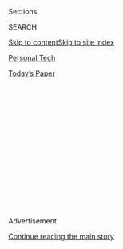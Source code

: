 <div id="app">

<div>

<div>

<div>

<div class="NYTAppHideMasthead css-1q2w90k e1suatyy0">

<div class="section css-ui9rw0 e1suatyy2">

<div class="css-eph4ug er09x8g0">

<div class="css-6n7j50">

</div>

<span class="css-1dv1kvn">Sections</span>

<div class="css-10488qs">

<span class="css-1dv1kvn">SEARCH</span>

</div>

[Skip to content](#site-content)[Skip to site index](#site-index)

</div>

<div id="masthead-section-label" class="css-1wr3we4 eaxe0e00">

[Personal
Tech](https://www.nytimes.com/section/technology/personaltech)

</div>

<div class="css-10698na e1huz5gh0">

</div>

</div>

<div id="masthead-bar-one" class="section hasLinks css-15hmgas e1csuq9d3">

<div class="css-uqyvli e1csuq9d0">

</div>

<div class="css-1uqjmks e1csuq9d1">

</div>

<div class="css-9e9ivx">

[](https://myaccount.nytimes.com/auth/login?response_type=cookie&client_id=vi)

</div>

<div class="css-1bvtpon e1csuq9d2">

[Today’s
Paper](https://www.nytimes.com/section/todayspaper)

</div>

</div>

</div>

</div>

<div data-aria-hidden="false">

<div id="site-content" data-role="main">

<div>

<div class="css-1aor85t" style="opacity:0.000000001;z-index:-1;visibility:hidden">

<div class="css-1hqnpie">

<div class="css-epjblv">

<span class="css-17xtcya">[Personal
Tech](/section/technology/personaltech)</span><span class="css-x15j1o">|</span><span class="css-fwqvlz">Google
Pixel 4A Review: At $350, a Win for Those on a
Budget</span>

</div>

<div class="css-k008qs">

<div class="css-1iwv8en">

<span class="css-18z7m18"></span>

<div>

</div>

</div>

<span class="css-1n6z4y">https://nyti.ms/39Tuc9r</span>

<div class="css-1705lsu">

<div class="css-4xjgmj">

<div class="css-4skfbu" data-role="toolbar" data-aria-label="Social Media Share buttons, Save button, and Comments Panel with current comment count" data-testid="share-tools">

  - 
  - 
  - 
  - 
    
    <div class="css-6n7j50">
    
    </div>

  - 
  - 

</div>

</div>

</div>

</div>

</div>

</div>

<div id="NYT_TOP_BANNER_REGION" class="css-13pd83m">

</div>

<div id="top-wrapper" class="css-1sy8kpn">

<div id="top-slug" class="css-l9onyx">

Advertisement

</div>

[Continue reading the main
story](#after-top)

<div class="ad top-wrapper" style="text-align:center;height:100%;display:block;min-height:250px">

<div id="top" class="place-ad" data-position="top" data-size-key="top">

</div>

</div>

<div id="after-top">

</div>

</div>

<div>

<div id="sponsor-wrapper" class="css-1hyfx7x">

<div id="sponsor-slug" class="css-19vbshk">

Supported by

</div>

[Continue reading the main
story](#after-sponsor)

<div id="sponsor" class="ad sponsor-wrapper" style="text-align:center;height:100%;display:block">

</div>

<div id="after-sponsor">

</div>

</div>

<div class="css-186x18t">

tech fix

</div>

<div class="css-1vkm6nb ehdk2mb0">

# Google Pixel 4A Review: At $350, a Win for Those on a Budget

</div>

Yes, you can now pay less than $399 for a smartphone — and it won’t
stink.

<div class="css-79elbk" data-testid="photoviewer-wrapper">

<div class="css-z3e15g" data-testid="photoviewer-wrapper-hidden">

</div>

<div class="css-1a48zt4 ehw59r15" data-testid="photoviewer-children">

![<span class="css-16f3y1r e13ogyst0" data-aria-hidden="true">The Google
Pixel 4A is a budget phone with strong camera quality and a bright
screen.</span><span class="css-cnj6d5 e1z0qqy90" itemprop="copyrightHolder"><span class="css-1ly73wi e1tej78p0">Credit...</span><span><span>Jim
Wilson/The New York
Times</span></span></span>](https://static01.nyt.com/images/2020/08/04/business/03techfix1/merlin_175172151_1161db2d-0ad4-4dfb-ba9d-acded59f4da7-articleLarge.jpg?quality=75&auto=webp&disable=upscale)

</div>

</div>

<div class="css-18e8msd">

<div class="css-vp77d3 epjyd6m0">

<div class="css-hus3qt ey68jwv0" data-aria-hidden="true">

[![Brian X.
Chen](https://static01.nyt.com/images/2018/02/16/multimedia/author-brian-x-chen/author-brian-x-chen-thumbLarge.jpg
"Brian X. Chen")](https://www.nytimes.com/by/brian-x-chen)

</div>

<div class="css-1baulvz">

By [<span class="css-1baulvz last-byline" itemprop="name">Brian X.
Chen</span>](https://www.nytimes.com/by/brian-x-chen)

</div>

</div>

  - 
    
    <div class="css-ld3wwf e16638kd2">
    
    Aug. 3,
    2020
    
    </div>

  - 
    
    <div class="css-4xjgmj">
    
    <div class="css-d8bdto" data-role="toolbar" data-aria-label="Social Media Share buttons, Save button, and Comments Panel with current comment count" data-testid="share-tools">
    
      - 
      - 
      - 
      - 
        
        <div class="css-6n7j50">
        
        </div>
    
      - 
      - 
    
    </div>
    
    </div>

</div>

</div>

<div class="section meteredContent css-1r7ky0e" name="articleBody" itemprop="articleBody">

<div class="css-1fanzo5 StoryBodyCompanionColumn">

<div class="css-53u6y8">

People generally adore Google for bringing useful technology to the
masses at an aggressively low price, if not free.

For those who like that, I have happy news: Google is getting really,
really good at the price cutting, while still bringing quality, with its
smartphones.

The evidence? The Pixel 4A smartphone, which the company introduced on
Monday.

With this latest device, Google took the best stuff from its[$800
high-end
Pixel 4](https://www.nytimes.com/2019/10/21/technology/personaltech/pixel-4-review.html)
— specifically, an excellent camera system and a large, bright screen —
and squeezed it into the body of a $350 device. That’s $50 less than
[last year’s
Pixel 3A](https://www.nytimes.com/2019/05/07/technology/personaltech/pixel-3a.html),
which was Google’s first budget phone.

The Pixel 4A is cheaper than high-end devices largely because it lacks
the frills in fancy phones, like wireless charging and a face scanner.
But for what you pay, it’s a great value. Its camera quality and bright
screen are on a par with many of the best smartphones out there.

</div>

</div>

<div class="css-1fanzo5 StoryBodyCompanionColumn">

<div class="css-53u6y8">

Like the [$399 iPhone
SE](https://www.nytimes.com/2020/05/06/technology/personaltech/apple-iphone-se-review.html),
which Apple released in April, the Pixel 4A is a sign that you no longer
need to pay through the nose for a great smartphone with a nice camera.

Carolina Milanesi, a consumer technology analyst for Creative
Strategies, a consulting firm, said Google’s prowess in software was
helping bring down the price of premium smartphone technology.

“It’s been a long time coming for this market, which has always been
focused on the high end because of the dominance of Samsung and the
iPhone,” she said.

I tested the Pixel 4A for two weeks, including comparing it against the
budget iPhone. Here’s what I found.

## Focusing on What We Care About

Google, which prides itself on being driven by data, surveyed its
customers to find out [what they wanted in a
smartphone](https://www.statista.com/chart/5995/the-most-wanted-smartphone-features/).
A large screen, long battery life, lots of storage and great camera
quality were among the features that people cared most about.

</div>

</div>

<div class="css-1fanzo5 StoryBodyCompanionColumn">

<div class="css-53u6y8">

For the most part, that’s what you get with the Pixel 4A. Let’s run
through its features:

  - The screen measures 5.81 diagonal inches and relies on OLED (organic
    light-emitting diode) technology, a newer type of display that can
    be made thinner, lighter and brighter with better color accuracy and
    contrast than its predecessor, LCD, or liquid crystal display. For a
    device in this price range, this is a very roomy, attractive
    display, with nice colors and deep shadow detail.
    
    Its colors aren’t as accurate as the screen on Apple’s $999 iPhone
    11 Pro, which is nearly identical in size, but at this price, I
    can’t complain.

  - The 4A has a reasonably long battery life, though your mileage may
    depend on what you do. On a typical workday juggling emails, calls
    and texts, I had more than 30 percent battery life left in the
    evening. But on weekends, when I had downtime, playing games and
    watching videos with the 4A drained the battery in a few hours. This
    is typical of smartphones.

  - The 4A comes in only one model with a generous amount of storage:
    128 gigabytes, which is enough for most casual users to store
    thousands of photos and lots of apps and games. This was a wise
    decision by Google. Whenever I talk to people about their tech
    problems, running out of storage on their phone is a frequent
    complaint.

  - Pixel phones are famous for their camera system, which has software
    features powered by artificial intelligence and machine learning.
    The Pixel 4A has Google’s most important camera features, including
    Portrait mode, also known as the bokeh effect, which puts a
    picture’s main subject in sharp focus while gently blurring the
    background. It also offers Night Sight, which makes photos taken in
    low light look as if they had been shot in normal conditions,
    without a flash.

The 4A lacks some features that were in the Pixel 4 — such as wireless
charging and a face scanner for unlocking the phone. That’s not a
dealbreaker for a device this cheap.

But Google left out one big feature that does matter: water resistance.
That would save a phone that was accidentally dunked in a toilet or left
out in a storm. So it was disappointing not to have it because
durability was another feature that people wanted most in their
smartphones.

The company left out water resistance because it put priority on other
features while reducing the price from last year’s Pixel 3A, a Google
spokesman said.

## Pixel Versus iPhone

The 4A’s strengths and weaknesses are best illustrated in a side-by-side
comparison with Apple’s iPhone SE. Here’s a rundown of where each one
came out on
top.

### **Camera**

</div>

</div>

<div class="css-1h0maa8 e73j0it0">

<div class="css-1xdhyk6 erfvjey0">

<span class="css-1ly73wi e1tej78p0">Image</span>

<div class="css-zjzyr8">

<div data-testid="lazyimage-container" style="height:515.5555555555555px">

</div>

</div>

</div>

<span class="css-16f3y1r e13ogyst0" data-aria-hidden="true">A daylight
photo shot with the Pixel
4A.</span><span class="css-cnj6d5 e1z0qqy90" itemprop="copyrightHolder"><span class="css-1ly73wi e1tej78p0">Credit...</span><span>Brian
X.
Chen</span></span>

<div class="css-1xdhyk6 erfvjey0">

<span class="css-1ly73wi e1tej78p0">Image</span>

<div class="css-zjzyr8">

<div data-testid="lazyimage-container" style="height:515.5555555555555px">

</div>

</div>

</div>

<span class="css-16f3y1r e13ogyst0" data-aria-hidden="true">A daylight
photo shot with the iPhone
SE.</span><span class="css-cnj6d5 e1z0qqy90" itemprop="copyrightHolder"><span class="css-1ly73wi e1tej78p0">Credit...</span><span>Brian
X. Chen</span></span>

</div>

<div class="css-1fanzo5 StoryBodyCompanionColumn">

<div class="css-53u6y8">

**Winner: Pixel 4A.** Though both phone cameras produced very clear,
satisfying photos in bright light, the Pixel’s camera was slightly
better than the iPhone’s camera. That was partly because of the Pixel’s
ability to take photos in low light, a feature that is useful in some
situations, like a family photo inside a dimly lit
restaurant.

</div>

</div>

<div class="css-1h0maa8 e73j0it0">

<div class="css-1xdhyk6 erfvjey0">

<span class="css-1ly73wi e1tej78p0">Image</span>

<div class="css-zjzyr8">

<div data-testid="lazyimage-container" style="height:515.5555555555555px">

</div>

</div>

</div>

<span class="css-16f3y1r e13ogyst0" data-aria-hidden="true">A low-light
photo shot with the Pixel
4A.</span><span class="css-cnj6d5 e1z0qqy90" itemprop="copyrightHolder"><span class="css-1ly73wi e1tej78p0">Credit...</span><span>Brian
X.
Chen</span></span>

<div class="css-1xdhyk6 erfvjey0">

<span class="css-1ly73wi e1tej78p0">Image</span>

<div class="css-zjzyr8">

<div data-testid="lazyimage-container" style="height:515.5555555555555px">

</div>

</div>

</div>

<span class="css-16f3y1r e13ogyst0" data-aria-hidden="true">A low-light
photo shot with the iPhone
SE.</span><span class="css-cnj6d5 e1z0qqy90" itemprop="copyrightHolder"><span class="css-1ly73wi e1tej78p0">Credit...</span><span>Brian
X. Chen</span></span>

</div>

<div class="css-1fanzo5 StoryBodyCompanionColumn">

<div class="css-53u6y8">

### Screen

**Winner: Pixel 4A.** The Google phone’s screen is notably larger than
the iPhone’s, which measures 4.7 diagonal inches and uses older,
dimmer-looking LCD screen technology.

</div>

</div>

<div class="css-1fanzo5 StoryBodyCompanionColumn">

<div class="css-53u6y8">

### Power

**Winner: Pixel 4A.** On average, after a day of heavy use, the Pixel 4A
had plenty of battery left by the evening. The iPhone SE’s battery was
usually almost empty by supper time. (Unlike the Pixel 4A, the iPhone SE
does have wireless charging, which [is not a must-have
feature.](https://www.nytimes.com/2018/10/03/technology/personaltech/wireless-charging-pros-cons.html))

### Durability

**Winner: iPhone SE.** The Apple phone is water and dust resistant.
That’s a major benefit for budget-conscious consumers who want their
phone to last many years.

### Performance

**Winner: iPhone SE.** Gaming and web browsing are noticeably smoother
on the budget iPhone. The Apple handset uses the same mobile computing
processor as the one found in Apple’s high-end phones, which is the
fastest on the market. People who plan to use their phone heavily for
work tasks may prefer the iPhone.

### Storage

**Winner: Pixel 4A.** The iPhone SE starts at $399 with 64 gigabytes, a
modest amount of storage that can be quickly gobbled up if you take lots
of photos. To get an iPhone SE that matches the 128 gigabytes in the
Pixel 4A, you would have to shell out $449.

## The Bottom Line

Both the budget Pixel and Apple phones are excellent values. Some may
prefer the Pixel 4A for its richer set of features, while others may
choose the iPhone for its greater longevity.

What’s clear is that the tech giants are now aggressively competing to
offer bang-for-the-buck phones. For several years, especially after the
introduction of the [$999 iPhone X
in 2017](https://www.nytimes.com/2017/11/01/technology/personaltech/apple-iphone-x-review.html),
it felt as if phone prices were only going up. It’s a relief that the
Pixel 4A is not only better than its predecessor but also cheaper.

</div>

</div>

<div class="css-1fanzo5 StoryBodyCompanionColumn">

<div class="css-53u6y8">

So why would you spend $800 for the Pixel 4 if the Pixel 4A, for less
than half the price, is also very good minus some superfluous features?

The clear answer: Only gadget enthusiasts should have to pay a premium
for cutting-edge tech.

The rest of us now have the option to save.

</div>

</div>

<div>

</div>

</div>

<div>

</div>

<div>

</div>

<div>

</div>

<div>

<div id="bottom-wrapper" class="css-1ede5it">

<div id="bottom-slug" class="css-l9onyx">

Advertisement

</div>

[Continue reading the main
story](#after-bottom)

<div id="bottom" class="ad bottom-wrapper" style="text-align:center;height:100%;display:block;min-height:90px">

</div>

<div id="after-bottom">

</div>

</div>

</div>

</div>

</div>

## Site Index

<div>

</div>

## Site Information Navigation

  - [© <span>2020</span> <span>The New York Times
    Company</span>](https://help.nytimes.com/hc/en-us/articles/115014792127-Copyright-notice)

<!-- end list -->

  - [NYTCo](https://www.nytco.com/)
  - [Contact
    Us](https://help.nytimes.com/hc/en-us/articles/115015385887-Contact-Us)
  - [Work with us](https://www.nytco.com/careers/)
  - [Advertise](https://nytmediakit.com/)
  - [T Brand Studio](http://www.tbrandstudio.com/)
  - [Your Ad
    Choices](https://www.nytimes.com/privacy/cookie-policy#how-do-i-manage-trackers)
  - [Privacy](https://www.nytimes.com/privacy)
  - [Terms of
    Service](https://help.nytimes.com/hc/en-us/articles/115014893428-Terms-of-service)
  - [Terms of
    Sale](https://help.nytimes.com/hc/en-us/articles/115014893968-Terms-of-sale)
  - [Site
    Map](https://spiderbites.nytimes.com)
  - [Help](https://help.nytimes.com/hc/en-us)
  - [Subscriptions](https://www.nytimes.com/subscription?campaignId=37WXW)

</div>

</div>

</div>

</div>
